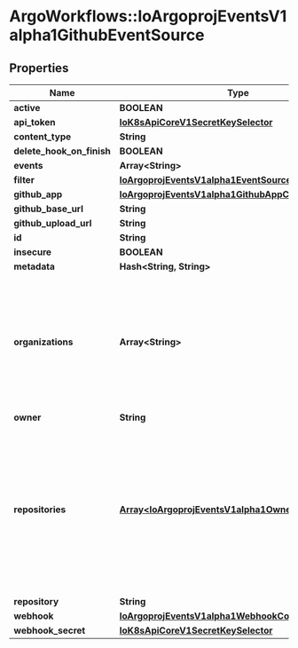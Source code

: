 # ArgoWorkflows::IoArgoprojEventsV1alpha1GithubEventSource

## Properties
Name | Type | Description | Notes
------------ | ------------- | ------------- | -------------
**active** | **BOOLEAN** |  | [optional] 
**api_token** | [**IoK8sApiCoreV1SecretKeySelector**](IoK8sApiCoreV1SecretKeySelector.md) |  | [optional] 
**content_type** | **String** |  | [optional] 
**delete_hook_on_finish** | **BOOLEAN** |  | [optional] 
**events** | **Array&lt;String&gt;** |  | [optional] 
**filter** | [**IoArgoprojEventsV1alpha1EventSourceFilter**](IoArgoprojEventsV1alpha1EventSourceFilter.md) |  | [optional] 
**github_app** | [**IoArgoprojEventsV1alpha1GithubAppCreds**](IoArgoprojEventsV1alpha1GithubAppCreds.md) |  | [optional] 
**github_base_url** | **String** |  | [optional] 
**github_upload_url** | **String** |  | [optional] 
**id** | **String** |  | [optional] 
**insecure** | **BOOLEAN** |  | [optional] 
**metadata** | **Hash&lt;String, String&gt;** |  | [optional] 
**organizations** | **Array&lt;String&gt;** | Organizations holds the names of organizations (used for organization level webhooks). Not required if Repositories is set. | [optional] 
**owner** | **String** |  | [optional] 
**repositories** | [**Array&lt;IoArgoprojEventsV1alpha1OwnedRepositories&gt;**](IoArgoprojEventsV1alpha1OwnedRepositories.md) | Repositories holds the information of repositories, which uses repo owner as the key, and list of repo names as the value. Not required if Organizations is set. | [optional] 
**repository** | **String** |  | [optional] 
**webhook** | [**IoArgoprojEventsV1alpha1WebhookContext**](IoArgoprojEventsV1alpha1WebhookContext.md) |  | [optional] 
**webhook_secret** | [**IoK8sApiCoreV1SecretKeySelector**](IoK8sApiCoreV1SecretKeySelector.md) |  | [optional] 


